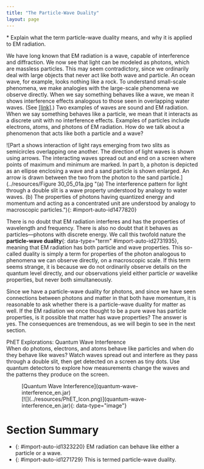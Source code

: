 ```yaml
---
title: "The Particle-Wave Duality"
layout: page
---
```



<div data-type="abstract" markdown="1">
* Explain what the term particle-wave duality means, and why it is applied to EM radiation.

</div>

We have long known that EM radiation is a wave, capable of interference and diffraction. We now see that light can be modeled as photons, which are massless particles. This may seem contradictory, since we ordinarily deal with large objects that never act like both wave and particle. An ocean wave, for example, looks nothing like a rock. To understand small-scale phenomena, we make analogies with the large-scale phenomena we observe directly. When we say something behaves like a wave, we mean it shows interference effects analogous to those seen in overlapping water waves. (See [\[link\]](#import-auto-id1477820).) Two examples of waves are sound and EM radiation. When we say something behaves like a particle, we mean that it interacts as a discrete unit with no interference effects. Examples of particles include electrons, atoms, and photons of EM radiation. How do we talk about a phenomenon that acts like both a particle and a wave?

![Part a shows interaction of light rays emerging from two slits as semicircles overlapping one another. The direction of light waves is shown using arrows. The interacting waves spread out and end on a screen where points of maximum and minimum are marked. In part b, a photon is depicted as an ellipse enclosing a wave and a sand particle is shown enlarged. An arrow is drawn between the two from the photon to the sand particle.](../resources/Figure 30_05_01a.jpg "(a) The interference pattern for light through a double slit is a wave property understood by analogy to water waves. (b) The properties of photons having quantized energy and momentum and acting as a concentrated unit are understood by analogy to macroscopic particles."){: #import-auto-id1477820}

There is no doubt that EM radiation interferes and has the properties of wavelength and frequency. There is also no doubt that it behaves as particles—photons with discrete energy. We call this twofold nature the **particle-wave duality**{: data-type="term" #import-auto-id2731935}, meaning that EM radiation has both particle and wave properties. This so-called duality is simply a term for properties of the photon analogous to phenomena we can observe directly, on a macroscopic scale. If this term seems strange, it is because we do not ordinarily observe details on the quantum level directly, and our observations yield either particle *or* wavelike properties, but never both simultaneously.

Since we have a particle-wave duality for photons, and since we have seen connections between photons and matter in that both have momentum, it is reasonable to ask whether there is a particle-wave duality for matter as well. If the EM radiation we once thought to be a pure wave has particle properties, is it possible that matter has wave properties? The answer is yes. The consequences are tremendous, as we will begin to see in the next section.

<div data-type="note" id="eip-937" data-label="" markdown="1">
<div data-type="title">
PhET Explorations: Quantum Wave Interference
</div>
When do photons, electrons, and atoms behave like particles and when do they behave like waves? Watch waves spread out and interfere as they pass through a double slit, then get detected on a screen as tiny dots. Use quantum detectors to explore how measurements change the waves and the patterns they produce on the screen.

<figure markdown="1" id="eip-id1433842">
<figcaption>
[Quantum Wave Interference](quantum-wave-interference_en.jar)
</figcaption>
<span data-type="media" id="Phet_module_30.5" data-alt=""> [![](../resources/PhET_Icon.png)](quantum-wave-interference_en.jar){: data-type="image"} <span data-media-type="image/png" data-print="true" data-src="PhET_Icon.png" data-type="image" width="450" /> </span>
</figure>
</div>

# Section Summary

* {: #import-auto-id1323220} EM radiation can behave like either a particle or a wave.
* {: #import-auto-id1271729} This is termed particle-wave duality.

